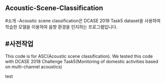 ## Acoustic-Scene-Classification

#소개
-Acoustic scene classification은 DCASE 2018 Task5 dataset을 사용하여 학습한 모델을 이용하여 음향 환경을 인지하는 프로그램입니다.

#사전작업
-

This code is for ASC(Acoustic scene classification).
We tested this code with DCASE 2018 Challenge Task5(Monitoring of domestic activities based on multi-channel acoustics)

test
